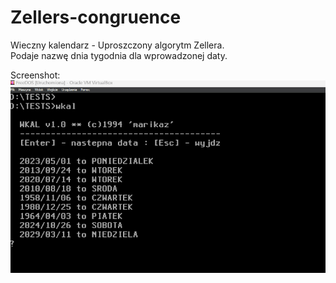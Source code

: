 # Zellers-congruence
Wieczny kalendarz - Uproszczony algorytm Zellera.   
Podaje nazwę dnia tygodnia dla wprowadzonej daty.   

Screenshot:   
![wkal](/IMG/wkal.jpg)

